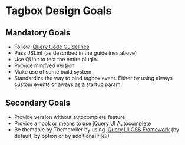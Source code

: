# Tagbox Design Goals

## Mandatory Goals

* Follow [jQuery Code Guidelines](http://docs.jquery.com/JQuery_Core_Style_Guidelines)
* Pass JSLint (as described in the guidelines above)
* Use QUnit to test the entire plugin.
* Provide minifyed version
* Make use of some build system
* Standardize the way to bind tagbox event. Either by using always custom events or aways as a startup param.

## Secondary Goals

* Provide version without autocomplete feature
* Provide a hook or means to use jQuery UI Autocomplete
* Be themable by Themeroller by using [jQuery UI CSS Framework](http://jqueryui.com/docs/Theming/API) (by default, by option or by additional file?)


